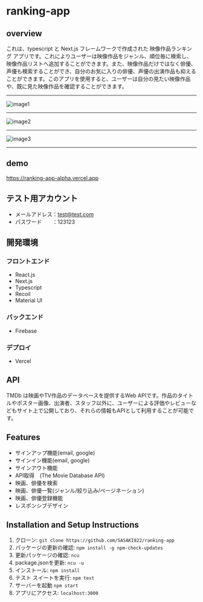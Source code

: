 # ranking-app
## overview
これは、typescript と Next.js フレームワークで作成された 映像作品ランキング アプリです。これによりユーザーは映像作品をジャンル、順位毎に検索し、映像作品リストへ追加することができます。また、映像作品だけではなく俳優、声優も検索することができ、自分のお気に入りの俳優、声優の出演作品も抑えることができます。このアプリを使用すると、ユーザーは自分の見たい映像作品や、既に見た映像作品を確認することができます。
***
![image1](https://user-images.githubusercontent.com/104541982/222117961-c7e54ad7-7ebf-4fb2-95b0-097c6a7a7799.png)  
***
![image2](https://user-images.githubusercontent.com/104541982/222118496-e69fb11d-037a-4682-b781-6adf129b8e37.png)  
***
![image3](https://user-images.githubusercontent.com/104541982/222118507-61d4a1cf-3832-4fdf-af7c-104476bd9335.png)   
***
## demo
https://ranking-app-alpha.vercel.app

## テスト用アカウント
- メールアドレス：test@test.com　　
- パスワード　　：123123  
## 開発環境  
### フロントエンド
- React.js
- Next.js
- Typescript
- Recoil
- Material UI
### バックエンド
- Firebase

### デプロイ
- Vercel
## API 
TMDb は映画やTV作品のデータベースを提供するWeb APIです。作品のタイトルやポスター画像、出演者、スタッフ以外に、ユーザーによる評価やレビューなどもサイト上で公開しており、それらの情報もAPIとして利用することが可能です。
## Features
- サインアップ機能(email, google)
- サインイン機能(email, google)
- サインアウト機能
- API取得　(The Movie Database API)
- 映画、俳優を検索
- 映画、俳優一覧(ジャンル/絞り込み/ページネーション)
- 映画、俳優登録機能  
- レスポンシブデザイン

## Installation and Setup Instructions
1. クローン: `git clone https://github.com/SASAKI822/ranking-app`  
1. パッケージの更新の確認: `npm install -g npm-check-updates`  
1. 更新パッケージの確認: `ncu`  
1. package.jsonを更新: `ncu -u`  
1. インストール: `npm install`  
1. テスト スイートを実行: `npm test`  
1. サーバーを起動 `npm start`  
1. アプリにアクセス: `localhost:3000`  
